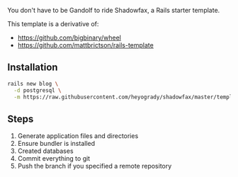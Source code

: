 You don't have to be Gandolf to ride Shadowfax, a Rails starter template.

This template is a derivative of:
- https://github.com/bigbinary/wheel
- https://github.com/mattbrictson/rails-template

## Installation

```sh
rails new blog \
  -d postgresql \
  -m https://raw.githubusercontent.com/heyogrady/shadowfax/master/template.rb
```

## Steps
1. Generate application files and directories
2. Ensure bundler is installed
3. Created databases
4. Commit everything to git
5. Push the branch if you specified a remote repository
